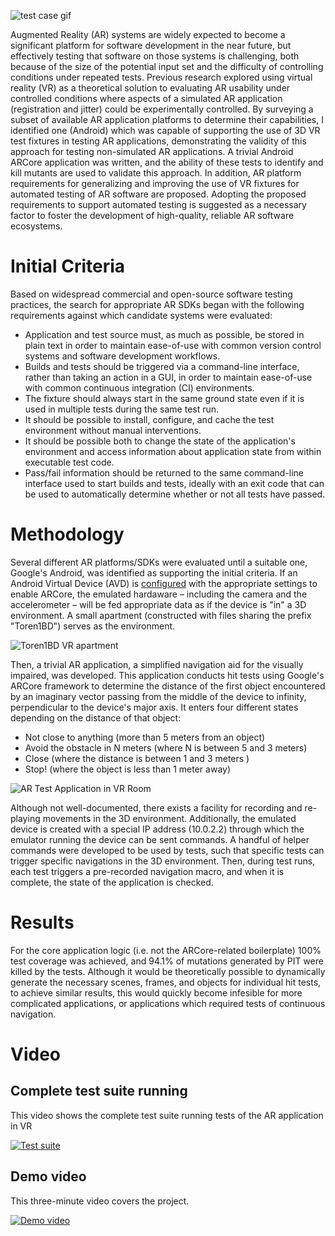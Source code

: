 ![test case gif](images/full-test-suite.gif "images/full-test-suite.gif")

Augmented Reality (AR) systems are widely expected to become a significant platform for software development in the near future, but effectively testing that software on those systems is challenging, both because of the size of the potential input set and the difficulty of controlling conditions under repeated tests. Previous research explored using virtual reality (VR) as a theoretical solution to evaluating AR usability under controlled conditions where aspects of a simulated AR application (registration and jitter) could be experimentally controlled. By surveying a subset of available AR application platforms to determine their capabilities, I identified one (Android) which was capable of supporting the use of 3D VR test fixtures in testing AR applications, demonstrating the validity of this approach for testing non-simulated AR applications. A trivial Android ARCore application was written, and the ability of these tests to identify and kill mutants are used to validate this approach. In addition, AR platform requirements for generalizing and improving the use of VR fixtures for automated testing of AR software are proposed. Adopting the proposed requirements to support automated testing is suggested as a necessary factor to foster the development of high-quality, reliable AR software ecosystems.

# Initial Criteria

Based on widespread commercial and open-source software testing practices, the search for appropriate AR SDKs began with the following requirements against which candidate systems were evaluated:

* Application and test source must, as much as possible, be stored in plain text in order to maintain ease-of-use with common version control systems and software development workflows.
* Builds and tests should be triggered via a command-line interface, rather than taking an action in a GUI, in order to maintain ease-of-use with common continuous integration (CI) environments.
* The fixture should always start in the same ground state even if it is used in multiple tests during the same test run.
* It should be possible to install, configure, and cache the test environment without manual interventions.
* It should be possible both to change the state of the application's environment and access information about application state from within executable test code.
* Pass/fail information should be returned to the same command-line interface used to start builds and tests, ideally with an exit code that can be used to automatically determine whether or not all tests have passed.

# Methodology

Several different AR platforms/SDKs were evaluated until a suitable one, Google's Android, was identified as supporting the initial criteria. If an Android Virtual Device (AVD) is [configured](https://developers.google.com/ar/develop/java/emulator#create_a_virtual_device_with_ar_support) with the appropriate settings to enable ARCore, the emulated hardaware – including the camera and the accelerometer – will be fed appropriate data as if the device is "in" a 3D environment. A small apartment (constructed with files sharing the prefix "Toren1BD") serves as the environment.

![Toren1BD VR apartment](images/vr-room.jpg "images/vr-room.jpg")

Then, a trivial AR application, a simplified navigation aid for the visually impaired, was developed. This application conducts hit tests using Google's ARCore framework to determine the distance of the first object encountered by an imaginary vector passing from the middle of the device to infinity, perpendicular to the device's major axis. It enters four different states depending on the distance of that object:

* Not close to anything (more than 5 meters from an object)
* Avoid the obstacle in N meters (where N is between 5 and 3 meters)
* Close (where the distance is between 1 and 3 meters )
* Stop! (where the object is less than 1 meter away)

![AR Test Application in VR Room](images/ar-application-in-vr-room.jpg "images/ar-application-in-vr-room.jpg")

Although not well-documented, there exists a facility for recording and re-playing movements in the 3D environment. Additionally, the emulated device is created with a special IP address (10.0.2.2) through which the emulator running the device can be sent commands. A handful of helper commands were developed to be used by tests, such that specific tests can trigger specific navigations in the 3D environment. Then, during test runs, each test triggers a pre-recorded navigation macro, and when it is complete, the state of the application is checked.

# Results

For the core application logic (i.e. not the ARCore-related boilerplate) 100% test coverage was achieved, and 94.1% of mutations generated by PIT were killed by the tests. Although it would be theoretically possible to dynamically generate the necessary scenes, frames, and objects for individual hit tests, to achieve similar results, this would quickly become infesible for more complicated applications, or applications which required tests of continuous navigation.

# Video

## Complete test suite running
This video shows the complete test suite running tests of the AR application in VR

[![Test suite](http://img.youtube.com/vi/CrEyT2qHp_I/0.jpg)](https://youtu.be/CrEyT2qHp_I)

## Demo video
This three-minute video covers the project.

[![Demo video](http://img.youtube.com/vi/743jUWf_svQ/0.jpg)](https://youtu.be/743jUWf_svQ)

